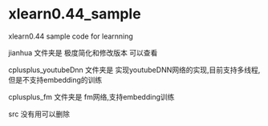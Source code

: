 # xlearn0.44_sample
xlearn0.44 sample code for learnning

jianhua 文件夹是 极度简化和修改版本 可以查看  

cplusplus_youtubeDnn 文件夹是 实现youtubeDNN网络的实现,目前支持多线程,但是不支持embedding的训练

cplusplus_fm 文件夹是 fm网络,支持embedding训练

src 没有用可以删除
